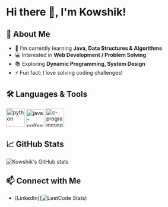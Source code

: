 # Hi there 👋, I'm Kowshik!

## 🚀 About Me
- 🌱 I’m currently learning **Java, Data Structures & Algorithms**
- 💻 Interested in **Web Development / Problem Solving**
- 📚 Exploring **Dynamic Programming, System Design**
- ⚡ Fun fact: I love solving coding challenges!

## 🛠️ Languages & Tools
<p align="left">
    <img src=<img width="50" height="50" src="https://img.icons8.com/fluency/50/python.png" alt="python"/>
    <img width="48" height="48" src="https://img.icons8.com/color/48/java-coffee-cup-logo--v1.png" alt="java-coffee-cup-logo--v1"/>
    <img width="50" height="50" src="https://img.icons8.com/fluency/50/c-programming.png" alt="c-programming"/>
</p>

## 📈 GitHub Stats
![Kowshik's GitHub stats]((https://github-readme-activity-graph.vercel.app/graph?username=kowshikaravind&bg_color=000000&color=ffffff&line=ffffff&point=ffffff&area=true&hide_border=true)](https://github.com/ashutosh00710/github-readme-activity-graph))

## 📫 Connect with Me
- [LinkedIn](![LeetCode Stats](https://leetcard.jacoblin.cool/kowshikaravind?theme=dark&font=Noto%20Sans%20Glagolitic&ext=heatmap))

